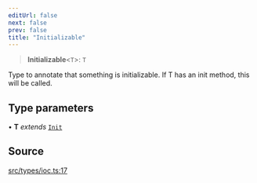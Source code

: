 ```yaml
---
editUrl: false
next: false
prev: false
title: "Initializable"
---
```


> **Initializable**\<`T`\>: `T`

Type to annotate that something is initializable. 
If T has an init method, this will be called.

## Type parameters

• **T** *extends* [`Init`](/api/interfaces/init/)

## Source

[src/types/ioc.ts:17](https://github.com/sern-handler/handler/blob/91b3768e376cfe22ec37d8ab44f4e4a4dfe8a1e8/src/types/ioc.ts#L17)
